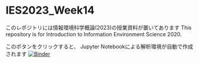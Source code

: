 # IES2023_Week14

このレポジトリには情報環境科学概論(2023)の授業資料が置いてあります
This repository is for Introduction to Information Environment Science 2020.

このボタンをクリックすると、 Jupyter Notebookによる解析環境が自動で作成されます  [![Binder](https://binder.cs.rcos.nii.ac.jp/badge_logo.svg)](https://binder.cs.rcos.nii.ac.jp/v2/gh/RCOSDP/IES2023_Week14/HEAD)
